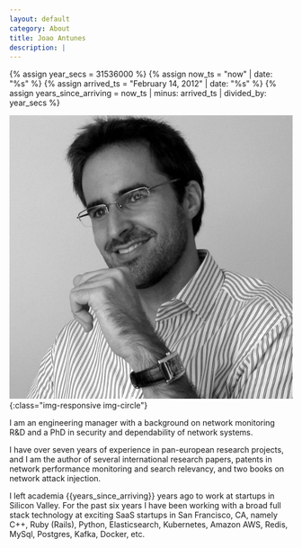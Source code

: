 ```yaml
---
layout: default
category: About
title: Joao Antunes
description: |
---
```



{% assign year_secs = 31536000 %}
{% assign now_ts = "now" | date: "%s" %}
{% assign arrived_ts = "February 14, 2012" | date: "%s" %}
{% assign years_since_arriving = now_ts | minus: arrived_ts | divided_by: year_secs %}

![Joao Antunes](img/me.jpg){:class="img-responsive img-circle"}

I am an engineering manager with a background on network monitoring R&D and a PhD in security and dependability of network systems.

I have over seven years of experience in pan-european research projects, and I am the author of several international research papers, patents in network performance monitoring and search relevancy, and two books on network attack injection.

I left academia {{years_since_arriving}} years ago to work at startups in Silicon Valley.
For the past six years I have been working with a broad full stack technology at exciting SaaS startups in San Francisco, CA, namely C++, Ruby (Rails), Python, Elasticsearch, Kubernetes, Amazon AWS, Redis, MySql, Postgres, Kafka, Docker, etc.
